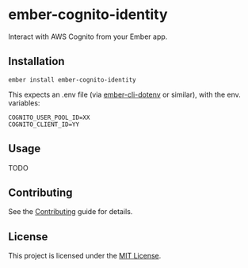 ember-cognito-identity
==============================================================================

Interact with AWS Cognito from your Ember app.


Installation
------------------------------------------------------------------------------

```
ember install ember-cognito-identity
```

This expects an .env file (via [ember-cli-dotenv](https://github.com/fivetanley/ember-cli-dotenv) or similar), with the env. variables:

```
COGNITO_USER_POOL_ID=XX
COGNITO_CLIENT_ID=YY
```

Usage
------------------------------------------------------------------------------

TODO


Contributing
------------------------------------------------------------------------------

See the [Contributing](CONTRIBUTING.md) guide for details.


License
------------------------------------------------------------------------------

This project is licensed under the [MIT License](LICENSE.md).
